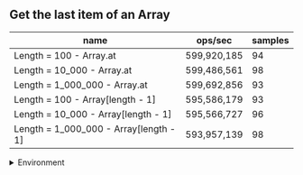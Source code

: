 ## Get the last item of an Array

|name|ops/sec|samples|
|-|-|-|
|Length = 100 - Array.at|599,920,185|94|
|Length = 10_000 - Array.at|599,486,561|98|
|Length = 1_000_000 - Array.at|599,692,856|93|
|Length = 100 - Array[length - 1]|595,586,179|93|
|Length = 10_000 - Array[length - 1]|595,566,727|96|
|Length = 1_000_000 - Array[length - 1]|593,957,139|98|


<details>
<summary>Environment</summary>

* __Machine:__ linux x64 | 2 vCPUs | 6.8GB Mem
* __Run:__ Sat Oct 21 2023 13:01:03 GMT+0000 (Coordinated Universal Time)
</details>

<!--
{"environment":{"platform":"linux","arch":"x64","cpus":2,"totalMemory":6.7597503662109375},"benchmarks":[{"name":"Length = 100 - Array.at","opsSec":599920185.1105475,"samples":6},{"name":"Length = 10_000 - Array.at","opsSec":599486561.1110871,"samples":6},{"name":"Length = 1_000_000 - Array.at","opsSec":599692856.2009872,"samples":6},{"name":"Length = 100 - Array[length - 1]","opsSec":595586179.1072974,"samples":6},{"name":"Length = 10_000 - Array[length - 1]","opsSec":595566726.9072315,"samples":7},{"name":"Length = 1_000_000 - Array[length - 1]","opsSec":593957139.4157964,"samples":5}]}-->
